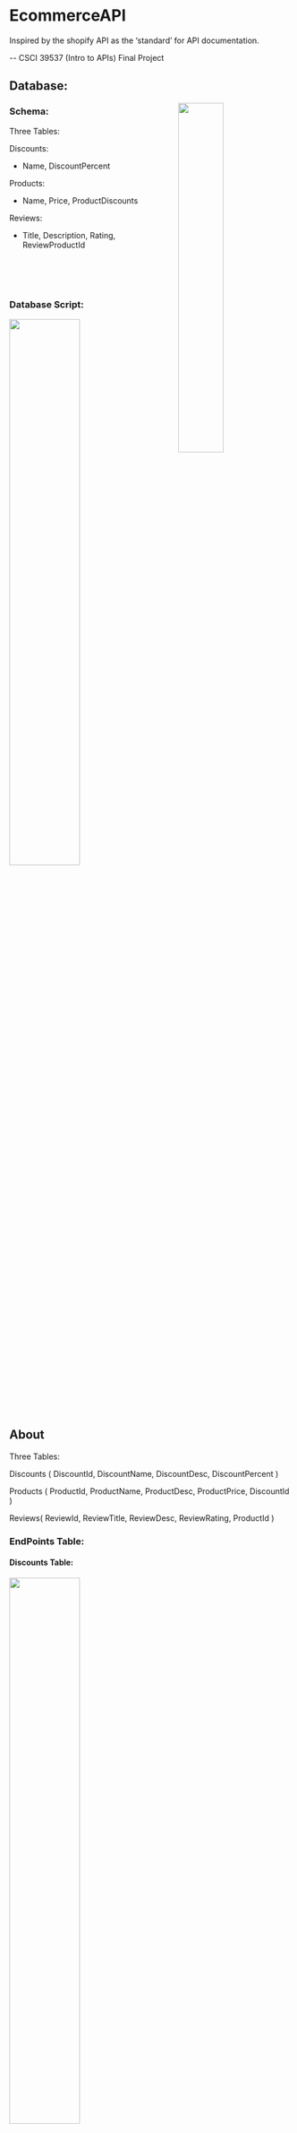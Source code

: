 # EcommerceAPI
Inspired by the shopify API as the ‘standard’ for API documentation.

-- CSCI 39537 (Intro to APIs) Final Project

## Database:
<img align="right" width="40%" height="auto" src="https://github.com/H-jamesR2/EcommerceAPI/blob/main/ImageVideoFiles/Screen%20Shot%202023-07-15%20at%202.19.53%20AM.png">

### Schema:
Three Tables:

Discounts:
- Name, DiscountPercent

Products:
- Name, Price, ProductDiscounts

Reviews:
- Title, Description, Rating, ReviewProductId

<br>
<br>
<br>

### Database Script:
<img width="50%" height="auto" src="https://github.com/H-jamesR2/EcommerceAPI/blob/main/ImageVideoFiles/API_pitch_gifgif.gif">

## About
Three Tables:

Discounts ( DiscountId,
	DiscountName, DiscountDesc, DiscountPercent
)

Products ( ProductId,
	ProductName, ProductDesc, ProductPrice, DiscountId
)

Reviews( ReviewId,
	ReviewTitle, ReviewDesc, ReviewRating, ProductId
)

### EndPoints Table:
#### Discounts Table:
<img width="50%" height="auto" src="https://github.com/H-jamesR2/EcommerceAPI/blob/main/ImageVideoFiles/Screen%20Shot%202023-07-15%20at%202.22.31%20AM.png">

#### Products Table:
<img width="50%" height="auto" src="https://github.com/H-jamesR2/EcommerceAPI/blob/main/ImageVideoFiles/Screen%20Shot%202023-07-15%20at%202.22.10%20AM.png">

#### Reviews Table:
<img width="50%" height="auto" src="https://github.com/H-jamesR2/EcommerceAPI/blob/main/ImageVideoFiles/Screen%20Shot%202023-07-15%20at%202.22.21%20AM.png">

## How to Call API Endpoints

### 1. Discount API Endpoints: 
	
#### GET: https://localhost:7002/api/Discount/
#### Sample Response Body:
if success:
{

    "statusCode": 200,
    "statusDescription": "Success! DiscountS request was completed.",
    "discounts": [
        {
            "discountId": 1,
            "discountName": "appleDiscount",
            "discountDesc": "No Discount Description Available",
            "discountPercent": 0.25
        },
        {
            "discountId": 2,
            "discountName": "dellDiscount",
            "discountDesc": "High Bargain BlackFriday Sale!",
            "discountPercent": 0.4
        }
    ],
    "products": null,
    "reviews": null,
    "discount": null,
    "product": null,
    "review": null
}

<details> 
<summary>... </summary>
	
#### GET: https://localhost:7002/api/Discount/1
if success:
{

    "statusCode": 200,
    "statusDescription": "Success! Discount request was completed.",
    "discounts": null,
    "products": null,
    "reviews": null,
    "discount": {
        "discountId": 1,
        "discountName": "appleDiscount",
        "discountDesc": "No Discount Description Available",
        "discountPercent": 0.25
    },
    "product": null,
    "review": null
}

if failed:
{

    "statusCode": 404,
    "statusDescription": "Error! No DiscountS found matching given ID",
    "discounts": null,
    "products": null,
    "reviews": null,
    "discount": null,
    "product": null,
    "review": null
}

#### POST: https://localhost:7002/api/Discount/
if success:
{

    "statusCode": 200,
    "statusDescription": "Success! New Discount request completed.",
    "discounts": null,
    "products": null,
    "reviews": null,
    "discount": {
        "discountId": 5,
        "discountName": "test99",
        "discountDesc": "testingDescription for discount",
        "discountPercent": 0.5
    },
    "product": null,
    "review": null
}
if fail:
{

    "statusCode": 400,
    "statusDescription": "Error! Incorrect Discount input",
    "discounts": null,
    "products": null,
    "reviews": null,
    "discount": null,
    "product": null,
    "review": null
}

#### DELETE: https://localhost:7002/api/Discount/4
if success:
{

    "statusCode": 204,
    "statusDescription": "Content Successfully REMOVED at ID:4 with no response Body",
    "discounts": null,
    "products": null,
    "reviews": null,
    "discount": null,
    "product": null,
    "review": null
}

if fail:
{

    "statusCode": 404,
    "statusDescription": "Error! No DiscountS found matching given ID",
    "discounts": null,
    "products": null,
    "reviews": null,
    "discount": null,
    "product": null,
    "review": null
}

</details>

### 2. Product API Endpoints:

#### GET: https://localhost:7002/api/Product
#### Sample Response Body:
if success:
{

    "statusCode": 200,
    "statusDescription": "Success! ProductS request was completed.",
    "discounts": null,
    "products": [
        {
            "productId": 1,
            "productName": "AppleComputer",
            "productDesc": "Computer from Apple Company",
            "productPrice": 800.25,
            "discount": null
        },
        {
            "productId": 2,
            "productName": "DellComputer",
            "productDesc": "Computer from Dell Company",
            "productPrice": 250.35,
            "discount": null
        }
    ],
    "reviews": null,
    "discount": null,
    "product": null,
    "review": null
}
if failed (No ProductS):
{

    "statusCode": 200,
    "statusDescription": "Error! No ProductS found..",
    "discounts": null,
    "products": null,
    "reviews": null,
    "discount": null,
    "product": null,
    "review": null
} 
if failed (No ProductS at givenID):
{

    "statusCode": 200,
    "statusDescription": "Error! No ProductS found matching given ID",
    "discounts": null,
    "products": null,
    "reviews": null,
    "discount": null,
    "product": null,
    "review": null
}

<details> 
<summary>... </summary>

#### GET: https://localhost:7002/api/Product/1
#### Sample Request Body:
if success:
{

    "statusCode": 200,
    "statusDescription": "Success! Product request was completed.",
    "discounts": null,
    "products": null,
    "reviews": null,
    "discount": null,
    "product": {
        "productId": 1,
        "productName": "AppleComputer",
        "productDesc": "Computer from Apple Company",
        "productPrice": 800.25,
        "discount": null
    },
    "review": null
}
if failed:
{

    "statusCode": 404,
    "statusDescription": "Error! No ProductS found matching given ID",
    "discounts": null,
    "products": null,
    "reviews": null,
    "discount": null,
    "product": null,
    "review": null
}

#### POST: https://localhost:7002/api/Product/
## Sample Input:
{

    "productId": 5,
    "productName": "AppleComputer",
    "productDesc": "Computer from TANGERINE Company",
    "productPrice": 800.25,
    "discount": null
}
#### Sample Request Body:
if successs
{

    "statusCode": 200,
    "statusDescription": "Success! New Product request completed.",
    "discounts": null,
    "products": null,
    "reviews": null,
    "discount": null,
    "product": {
        "productId": 5,
        "productName": "AppleComputer",
        "productDesc": "Computer from TANGERINE Company",
        "productPrice": 800.25,
        "discount": null
    },
    "review": null
}
if failed:
{

    "statusCode": 400,
    "statusDescription": "Error! Incorrect Product input",
    "discounts": null,
    "products": null,
    "reviews": null,
    "discount": null,
    "product": null,
    "review": null
}

#### PUT: https://localhost:7002/api/Product/1
## Sample Input:
{

    "productId": 1,
    "productName": "AppleComputer",
    "productDesc": "Computer from MANGO Company",
    "productPrice": 800.25,
    "discount": null
}
#### Sample Request Body:
if success:
{

    "statusCode": 204,
    "statusDescription": "Content Successfully UPDATED at ID:1 with no response Body",
    "discounts": null,
    "products": null,
    "reviews": null,
    "discount": null,
    "product": null,
    "review": null
}

#### DELETE: https://localhost:7002/api/Product/4
#### Sample Request Body:
if success:
{

    "statusCode": 204,
    "statusDescription": "Content Successfully REMOVED at ID:4 with no response Body",
    "discounts": null,
    "products": null,
    "reviews": null,
    "discount": null,
    "product": null,
    "review": null
}

</details>

....
### 3. Review API Endpoints:
#### GET https://localhost:7002/api/Review/
if success:
{

    "statusCode": 200,
    "statusDescription": "Success! ReviewS request was completed.",
    "discounts": null,
    "products": null,
    "reviews": [
        {
            "reviewId": 1,
            "reviewTitle": "Apple Mac Review",
            "reviewDesc": "This Mac Computer has broken HDMI port; 3 Star and Need a refund!",
            "reviewRating": 3,
            "product": null
        },
        {
            "reviewId": 2,
            "reviewTitle": "Apple Mac Review",
            "reviewDesc": "This Mac Computer is pretty good for running Photoshop.",
            "reviewRating": 5,
            "product": null
        },
        {
            "reviewId": 3,
            "reviewTitle": "Dell Laptop Review",
            "reviewDesc": "This Computer is garbage and is overheating when I play Crisis >:(",
            "reviewRating": 1,
            "product": null
        }
    ],
    "discount": null,
    "product": null,
    "review": null
}

#### GET https://localhost:7002/api/Review/1
---> Param = /productID
...
#### PUT https://localhost:7002/api/Review/1
---> Param = /reviewID
#### POST https://localhost:7002/api/Review/

#### DELETE: https://localhost:7002/api/Review/1
---> Param = /reviewID
